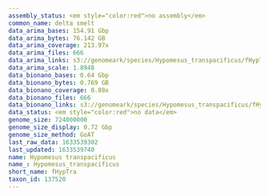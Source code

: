 ```yaml
---
assembly_status: <em style="color:red">no assembly</em>
common_name: delta smelt
data_arima_bases: 154.91 Gbp
data_arima_bytes: 76.142 GB
data_arima_coverage: 213.97x
data_arima_files: 666
data_arima_links: s3://genomeark/species/Hypomesus_transpacificus/fHypTra1/genomic_data/arima/<br>
data_arima_scale: 1.8948
data_bionano_bases: 0.64 Gbp
data_bionano_bytes: 0.769 GB
data_bionano_coverage: 0.88x
data_bionano_files: 666
data_bionano_links: s3://genomeark/species/Hypomesus_transpacificus/fHypTra1/genomic_data/bionano/<br>
data_status: <em style="color:red">no data</em>
genome_size: 724000000
genome_size_display: 0.72 Gbp
genome_size_method: GoAT
last_raw_data: 1633539302
last_updated: 1633539740
name: Hypomesus transpacificus
name_: Hypomesus_transpacificus
short_name: fHypTra
taxon_id: 137520
---
```

